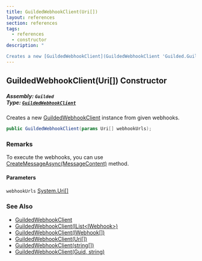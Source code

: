 ```yaml
---
title: GuildedWebhookClient(Uri[])
layout: references
section: references
tags:
  - references
  - constructor
description: "

Creates a new [GuildedWebhookClient](GuildedWebhookClient 'Guilded.GuildedWebhookClient') instance from given webhooks."
---
```


## GuildedWebhookClient(Uri[]) Constructor
##### **Assembly:** `Guilded`<br/>**Type:** [`GuildedWebhookClient`](GuildedWebhookClient 'Guilded.GuildedWebhookClient')

Creates a new [GuildedWebhookClient](GuildedWebhookClient 'Guilded.GuildedWebhookClient') instance from given webhooks.

```csharp
public GuildedWebhookClient(params Uri[] webhookUrls);
```

### Remarks
  
To execute the webhooks, you can use [CreateMessageAsync(MessageContent)](GuildedWebhookClient.CreateMessageAsync(MessageContent) 'Guilded.GuildedWebhookClient.CreateMessageAsync(Guilded.Base.Content.MessageContent)') method.
#### Parameters

<a name='Guilded.GuildedWebhookClient.GuildedWebhookClient(Uri[]).webhookUrls'></a>

`webhookUrls` [System.Uri](https://docs.microsoft.com/en-us/dotnet/api/System.Uri 'System.Uri')[[]](https://docs.microsoft.com/en-us/dotnet/api/System.Array 'System.Array')

### See Also
- [GuildedWebhookClient](GuildedWebhookClient 'Guilded.GuildedWebhookClient')
- [GuildedWebhookClient(IList&lt;IWebhook&gt;)](GuildedWebhookClient.GuildedWebhookClient(IList_IWebhook_) 'Guilded.GuildedWebhookClient.GuildedWebhookClient(System.Collections.Generic.IList<Guilded.Base.Servers.IWebhook>)')
- [GuildedWebhookClient(IWebhook[])](GuildedWebhookClient.GuildedWebhookClient(IWebhook[]) 'Guilded.GuildedWebhookClient.GuildedWebhookClient(Guilded.Base.Servers.IWebhook[])')
- [GuildedWebhookClient(Uri[])](GuildedWebhookClient.GuildedWebhookClient(Uri[]) 'Guilded.GuildedWebhookClient.GuildedWebhookClient(Uri[])')
- [GuildedWebhookClient(string[])](GuildedWebhookClient.GuildedWebhookClient(string[]) 'Guilded.GuildedWebhookClient.GuildedWebhookClient(string[])')
- [GuildedWebhookClient(Guid, string)](GuildedWebhookClient.GuildedWebhookClient(Guid,string) 'Guilded.GuildedWebhookClient.GuildedWebhookClient(Guid, string)')